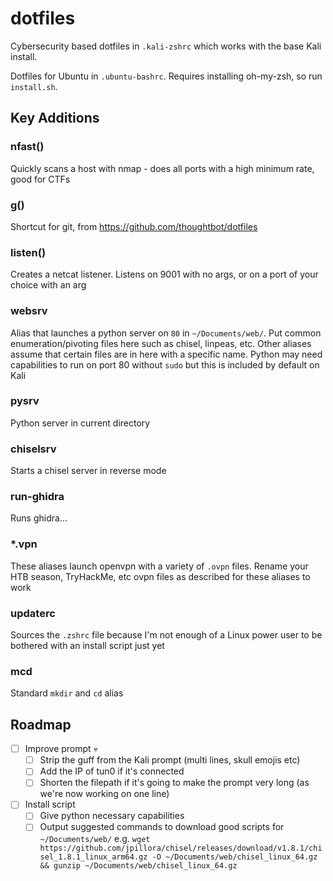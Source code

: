# dotfiles

Cybersecurity based dotfiles in `.kali-zshrc` which works with the base Kali install.

Dotfiles for Ubuntu in `.ubuntu-bashrc`. Requires installing oh-my-zsh, so run `install.sh`.

## Key Additions

### nfast()

Quickly scans a host with nmap - does all ports with a high minimum rate, good for CTFs

### g()

Shortcut for git, from https://github.com/thoughtbot/dotfiles

### listen()

Creates a netcat listener. Listens on 9001 with no args, or on a port of your choice with an arg

### websrv

Alias that launches a python server on `80` in `~/Documents/web/`. Put common enumeration/pivoting files here such as chisel, linpeas, etc. Other aliases assume that certain files are in here with a specific name. Python may need capabilities to run on port 80 without `sudo` but this is included by default on Kali

### pysrv

Python server in current directory

### chiselsrv

Starts a chisel server in reverse mode

### run-ghidra

Runs ghidra...

### \*.vpn

These aliases launch openvpn with a variety of `.ovpn` files. Rename your HTB season, TryHackMe, etc ovpn files as described for these aliases to work

### updaterc

Sources the `.zshrc` file because I'm not enough of a Linux power user to be bothered with an install script just yet

### mcd

Standard `mkdir` and `cd` alias

## Roadmap

- [ ] Improve prompt 💀
  - [ ] Strip the guff from the Kali prompt (multi lines, skull emojis etc)
  - [ ] Add the IP of tun0 if it's connected
  - [ ] Shorten the filepath if it's going to make the prompt very long (as we're now working on one line)
- [ ] Install script
  - [ ] Give python necessary capabilities
  - [ ] Output suggested commands to download good scripts for `~/Documents/web/` e.g. `wget https://github.com/jpillora/chisel/releases/download/v1.8.1/chisel_1.8.1_linux_arm64.gz -O ~/Documents/web/chisel_linux_64.gz && gunzip ~/Documents/web/chisel_linux_64.gz`
